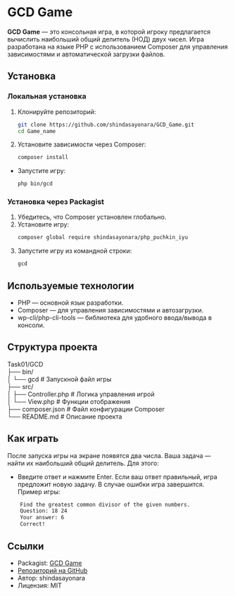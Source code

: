 # GCD Game

**GCD Game** — это консольная игра, в которой игроку предлагается вычислить наибольший общий делитель (НОД) двух чисел. Игра разработана на языке PHP с использованием Composer для управления зависимостями и автоматической загрузки файлов.

## Установка

### Локальная установка
1. Клонируйте репозиторий:
   ```bash
   git clone https://github.com/shindasayonara/GCD_Game.git
   cd Game_name
2. Установите зависимости через Composer:
    ```bash
    composer install
- Запустите игру:
    ```bash
    php bin/gcd
### Установка через Packagist
1. Убедитесь, что Composer установлен глобально.
2. Установите игру:
    ```bash
    composer global require shindasayonara/php_puchkin_iyu
3. Запустите игру из командной строки:
    ```bash
    gcd
## Используемые технологии
- PHP — основной язык разработки.
- Composer — для управления зависимостями и автозагрузки.
- wp-cli/php-cli-tools — библиотека для удобного ввода/вывода в консоли.
## Структура проекта

Task01/GCD \
├── bin/ \
│   └── gcd       # Запускной файл игры \
├── src/ \
│   ├── Controller.php        # Логика управления игрой \
│   └── View.php              # Функции отображения \
├── composer.json             # Файл конфигурации Composer \
└── README.md                 # Описание проекта 
## Как играть
После запуска игры на экране появятся два числа. Ваша задача — найти их наибольший общий делитель. Для этого:

- Введите ответ и нажмите Enter.
Если ваш ответ правильный, игра предложит новую задачу.
В случае ошибки игра завершится.
Пример игры:

```bash
    Find the greatest common divisor of the given numbers.
    Question: 18 24
    Your answer: 6
    Correct!
```
## Ссылки
- Packagist: [GCD Game](https://packagist.org/packages/shindasayonara/php_puchkin_iyu)
- [Репозиторий на GitHub](https://github.com/shindasayonara/GCD_Game)
- Автор: shindasayonara
- Лицензия: MIT
